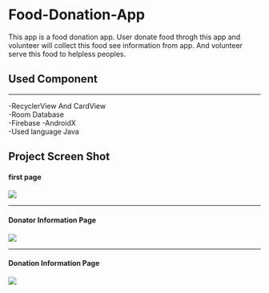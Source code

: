 # Food-Donation-App
This app is a food donation app. User donate food throgh this app and volunteer will collect this food see information from app. And volunteer serve this food to helpless peoples.

<h2> Used Component </h2>
<hr>
-RecyclerView And CardView<br>
-Room Database<br>
-Firebase
-AndroidX<br>
-Used language Java

<h2> Project Screen Shot
  <h4> first page </h4>
<img src = "https://user-images.githubusercontent.com/48477320/69885768-f5a32f80-1308-11ea-998a-96f6d4ea3a18.PNG" />
  <hr>
  <h4> Donator Information Page </h4>
  <img src = "https://user-images.githubusercontent.com/48477320/69886470-4ff1bf80-130c-11ea-966f-236619584102.PNG" />
  <hr>
  <h4> Donation Information Page </h4>
  <img src = "https://user-images.githubusercontent.com/48477320/69886507-70217e80-130c-11ea-8913-ec99a062a6c0.PNG" />
